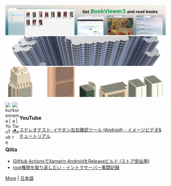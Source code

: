 [![banner](https://raw.githubusercontent.com/kurema/kurema/master/image/banner3.jpg)](https://github.com/kurema/BookViewerApp3)  
[![banner](https://raw.githubusercontent.com/kurema/kurema/master/image/banner2.png)](https://github.com/kurema/RhinoArchitecturalLibrary)  
[![banner](https://raw.githubusercontent.com/kurema/kurema/master/image/banner1.png)](https://github.com/kurema/Models)

[<img align="left" alt="kurema | YouTube" width="22px" src="https://cdn.jsdelivr.net/npm/simple-icons@v3/icons/youtube.svg" />][youtube]
[<img align="left" alt="kurema | Twitter" width="22px" src="https://cdn.jsdelivr.net/npm/simple-icons@v3/icons/twitter.svg" />][twitter]

<br />

### YouTube
<!-- YOUTUBE:START -->
- [ステレオテスト: イヤホン左右確認ツール &lpar;Android&rpar; - イメージビデオ&amp;チュートリアル](https://www.youtube.com/watch?v=4K_icWsNJlY)
<!-- YOUTUBE:END -->

### Qiita
<!-- QIITA:START -->
- [GitHub ActionsでXamarin AndroidをReleaseビルド &lpar;ストア提出用&rpar;](https://qiita.com/kurema/items/becaf36dda27351e88cc)
- [root権限を取り返したい - イントラサーバー奮闘記録](https://qiita.com/kurema/items/8a57d42ed2ce0cb7ec33)
<!-- QIITA:END -->

[twitter]: https://twitter.com/kurema_makoto
[youtube]: https://www.youtube.com/channel/UCRXOgsw-LUdgPSN95myPw7g

[More](https://github.com/sponsors/kurema) | [日本語](https://github.com/kurema/kurema/blob/master/introduction.ja-jp.md)
